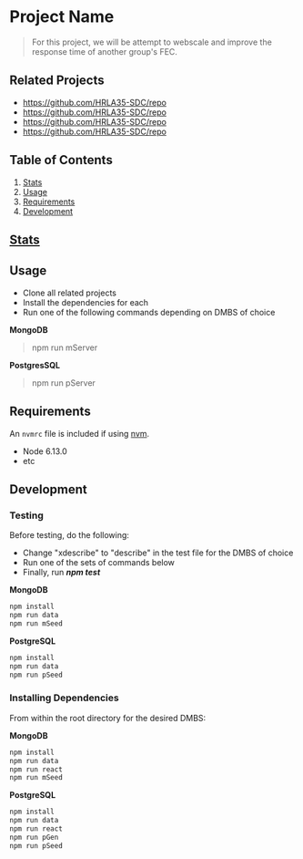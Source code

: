 # Project Name

>For this project, we will be attempt to webscale and improve the response time of another group's FEC.

## Related Projects

  - https://github.com/HRLA35-SDC/repo
  - https://github.com/HRLA35-SDC/repo
  - https://github.com/HRLA35-SDC/repo
  - https://github.com/HRLA35-SDC/repo

## Table of Contents

1. [Stats](#Stats)
2. [Usage](#Usage)
3. [Requirements](#requirements)
4. [Development](#development)

## [Stats](https://docs.google.com/spreadsheets/d/1S8Af02fTtTmnbA80wFej19aTLSGP5QH5kyQQp2dVEQc/)

## Usage

* Clone all related projects
* Install the dependencies for each
* Run one of the following commands depending on DMBS of choice

**MongoDB**
> npm run mServer

**PostgresSQL**
> npm run pServer

## Requirements

An `nvmrc` file is included if using [nvm](https://github.com/creationix/nvm).

- Node 6.13.0
- etc

## Development

### Testing
Before testing, do the following:
* Change "xdescribe" to "describe" in the test file for the DMBS of choice
* Run one of the sets of commands below
* Finally, run ***npm test***

**MongoDB**
```sh
npm install
npm run data
npm run mSeed
```
**PostgreSQL**
```sh
npm install
npm run data
npm run pSeed
```

### Installing Dependencies

From within the root directory for the desired DMBS:

**MongoDB**
```sh
npm install
npm run data
npm run react
npm run mSeed
```
**PostgreSQL**
```sh
npm install
npm run data
npm run react
npm run pGen
npm run pSeed
```